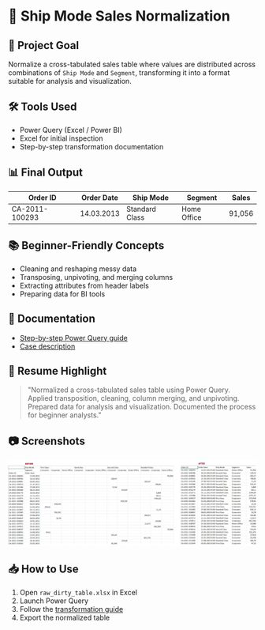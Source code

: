 # 🚀 Ship Mode Sales Normalization

## 📌 Project Goal

Normalize a cross-tabulated sales table where values are distributed across combinations of `Ship Mode` and `Segment`, transforming it into a format suitable for analysis and visualization.

## 🛠 Tools Used

- Power Query (Excel / Power BI)
- Excel for initial inspection
- Step-by-step transformation documentation

## 📊 Final Output

| Order ID       | Order Date   | Ship Mode      | Segment      | Sales   |
|----------------|--------------|----------------|--------------|---------|
| CA-2011-100293 | 14.03.2013   | Standard Class | Home Office  | 91,056  |

## 📚 Beginner-Friendly Concepts

- Cleaning and reshaping messy data
- Transposing, unpivoting, and merging columns
- Extracting attributes from header labels
- Preparing data for BI tools

## 📄 Documentation

- [Step-by-step Power Query guide](powerquery/transformation_steps.md)
- [Case description](docs/case_description.md)

## 🧠 Resume Highlight

> "Normalized a cross-tabulated sales table using Power Query. Applied transposition, cleaning, column merging, and unpivoting. Prepared data for analysis and visualization. Documented the process for beginner analysts."

## 📷 Screenshots

![before_after](screenshots/before_after.png)

## 📥 How to Use

1. Open `raw_dirty_table.xlsx` in Excel  
2. Launch Power Query  
3. Follow the [transformation guide](powerquery/transformation_steps.md)  
4. Export the normalized table
